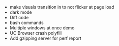 * make visuals transition in to not flicker at page load
* dark mode
* Diff code
* bash commands
* Multiple windows at once demo
* UC Browser crash polyfill
* Add gzipping server for perf report
